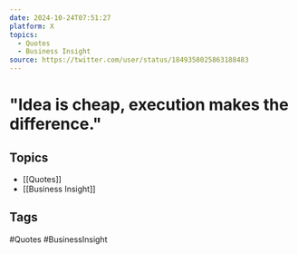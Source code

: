 ```yaml
---
date: 2024-10-24T07:51:27
platform: X
topics:
  - Quotes
  - Business Insight
source: https://twitter.com/user/status/1849358025863188483
---
```

# "Idea is cheap, execution makes the difference."

## Topics
- [[Quotes]]
- [[Business Insight]]

## Tags
#Quotes #BusinessInsight